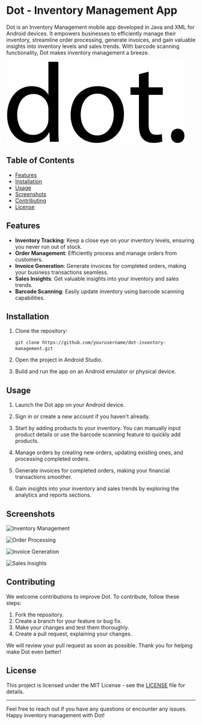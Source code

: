 # Dot - Inventory Management App

Dot is an Inventory Management mobile app developed in Java and XML for Android devices. It empowers businesses to efficiently manage their inventory, streamline order processing, generate invoices, and gain valuable insights into inventory levels and sales trends. With barcode scanning functionality, Dot makes inventory management a breeze.

![Dot Logo](./app/src/main/res/drawable/logo.png)

## Table of Contents
- [Features](#features)
- [Installation](#installation)
- [Usage](#usage)
- [Screenshots](#screenshots)
- [Contributing](#contributing)
- [License](#license)

## Features

- **Inventory Tracking**: Keep a close eye on your inventory levels, ensuring you never run out of stock.
- **Order Management**: Efficiently process and manage orders from customers.
- **Invoice Generation**: Generate invoices for completed orders, making your business transactions seamless.
- **Sales Insights**: Get valuable insights into your inventory and sales trends.
- **Barcode Scanning**: Easily update inventory using barcode scanning capabilities.

## Installation

1. Clone the repository:

    ```shell
    git clone https://github.com/yourusername/dot-inventory-management.git
    ```

2. Open the project in Android Studio.

3. Build and run the app on an Android emulator or physical device.

## Usage

1. Launch the Dot app on your Android device.

2. Sign in or create a new account if you haven't already.

3. Start by adding products to your inventory. You can manually input product details or use the barcode scanning feature to quickly add products.

4. Manage orders by creating new orders, updating existing ones, and processing completed orders.

5. Generate invoices for completed orders, making your financial transactions smoother.

6. Gain insights into your inventory and sales trends by exploring the analytics and reports sections.

## Screenshots

![Inventory Management](./screenshots/inventory_management.png)

![Order Processing](./screenshots/order_processing.png)

![Invoice Generation](./screenshots/invoice_generation.png)

![Sales Insights](./screenshots/sales_insights.png)

## Contributing

We welcome contributions to improve Dot. To contribute, follow these steps:

1. Fork the repository.
2. Create a branch for your feature or bug fix.
3. Make your changes and test them thoroughly.
4. Create a pull request, explaining your changes.

We will review your pull request as soon as possible. Thank you for helping make Dot even better!

## License

This project is licensed under the MIT License - see the [LICENSE](LICENSE) file for details.

---

Feel free to reach out if you have any questions or encounter any issues. Happy inventory management with Dot!